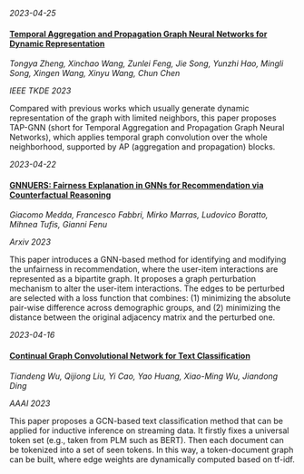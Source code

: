 

*2023-04-25*

#### [Temporal Aggregation and Propagation Graph Neural Networks for Dynamic Representation](https://arxiv.org/pdf/2304.07503)

*Tongya Zheng, Xinchao Wang, Zunlei Feng, Jie Song, Yunzhi Hao, Mingli Song, Xingen Wang, Xinyu Wang, Chun Chen*

*IEEE TKDE 2023*

Compared with previous works which usually generate dynamic representation of the graph with limited neighbors, this paper proposes TAP-GNN (short for Temporal Aggregation and Propagation Graph Neural Networks), which applies temporal graph convolution over the whole neighborhood, supported by AP (aggregation and propagation) blocks.


*2023-04-22*

#### [GNNUERS: Fairness Explanation in GNNs for Recommendation via Counterfactual Reasoning](https://arxiv.org/pdf/2304.06182.pdf)

*Giacomo Medda, Francesco Fabbri, Mirko Marras, Ludovico Boratto, Mihnea Tufis, Gianni Fenu*

*Arxiv 2023*

This paper introduces a GNN-based method for identifying and modifying the unfairness in recommendation, where the user-item interactions are represented as a bipartite graph. It proposes a graph perturbation mechanism to alter the user-item interactions. The edges to be perturbed are selected with a loss function that combines: (1) minimizing the absolute pair-wise difference across demographic groups, and (2) minimizing the distance between the original adjacency matrix and the perturbed one.


*2023-04-16*

#### [Continual Graph Convolutional Network for Text Classification](https://arxiv.org/pdf/2304.04152.pdf)

*Tiandeng Wu, Qijiong Liu, Yi Cao, Yao Huang, Xiao-Ming Wu, Jiandong Ding*

*AAAI 2023*

This paper proposes a GCN-based text classification method that can be applied for inductive inference on streaming data. It firstly fixes a universal token set (e.g., taken from PLM such as BERT). Then each document can be tokenized into a set of seen tokens. In this way, a token-document graph can be built, where edge weights are dynamically computed based on tf-idf. 

